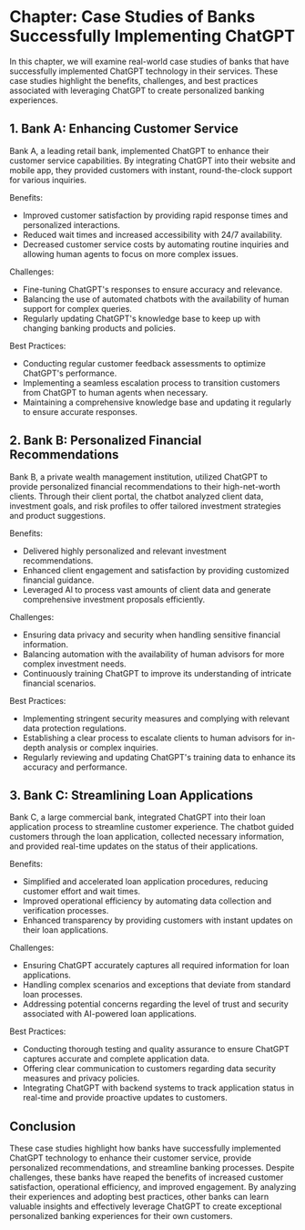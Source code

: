 Chapter: Case Studies of Banks Successfully Implementing ChatGPT
================================================================

In this chapter, we will examine real-world case studies of banks that have successfully implemented ChatGPT technology in their services. These case studies highlight the benefits, challenges, and best practices associated with leveraging ChatGPT to create personalized banking experiences.

**1. Bank A: Enhancing Customer Service**
-----------------------------------------

Bank A, a leading retail bank, implemented ChatGPT to enhance their customer service capabilities. By integrating ChatGPT into their website and mobile app, they provided customers with instant, round-the-clock support for various inquiries.

Benefits:

* Improved customer satisfaction by providing rapid response times and personalized interactions.
* Reduced wait times and increased accessibility with 24/7 availability.
* Decreased customer service costs by automating routine inquiries and allowing human agents to focus on more complex issues.

Challenges:

* Fine-tuning ChatGPT's responses to ensure accuracy and relevance.
* Balancing the use of automated chatbots with the availability of human support for complex queries.
* Regularly updating ChatGPT's knowledge base to keep up with changing banking products and policies.

Best Practices:

* Conducting regular customer feedback assessments to optimize ChatGPT's performance.
* Implementing a seamless escalation process to transition customers from ChatGPT to human agents when necessary.
* Maintaining a comprehensive knowledge base and updating it regularly to ensure accurate responses.

**2. Bank B: Personalized Financial Recommendations**
-----------------------------------------------------

Bank B, a private wealth management institution, utilized ChatGPT to provide personalized financial recommendations to their high-net-worth clients. Through their client portal, the chatbot analyzed client data, investment goals, and risk profiles to offer tailored investment strategies and product suggestions.

Benefits:

* Delivered highly personalized and relevant investment recommendations.
* Enhanced client engagement and satisfaction by providing customized financial guidance.
* Leveraged AI to process vast amounts of client data and generate comprehensive investment proposals efficiently.

Challenges:

* Ensuring data privacy and security when handling sensitive financial information.
* Balancing automation with the availability of human advisors for more complex investment needs.
* Continuously training ChatGPT to improve its understanding of intricate financial scenarios.

Best Practices:

* Implementing stringent security measures and complying with relevant data protection regulations.
* Establishing a clear process to escalate clients to human advisors for in-depth analysis or complex inquiries.
* Regularly reviewing and updating ChatGPT's training data to enhance its accuracy and performance.

**3. Bank C: Streamlining Loan Applications**
---------------------------------------------

Bank C, a large commercial bank, integrated ChatGPT into their loan application process to streamline customer experience. The chatbot guided customers through the loan application, collected necessary information, and provided real-time updates on the status of their applications.

Benefits:

* Simplified and accelerated loan application procedures, reducing customer effort and wait times.
* Improved operational efficiency by automating data collection and verification processes.
* Enhanced transparency by providing customers with instant updates on their loan applications.

Challenges:

* Ensuring ChatGPT accurately captures all required information for loan applications.
* Handling complex scenarios and exceptions that deviate from standard loan processes.
* Addressing potential concerns regarding the level of trust and security associated with AI-powered loan applications.

Best Practices:

* Conducting thorough testing and quality assurance to ensure ChatGPT captures accurate and complete application data.
* Offering clear communication to customers regarding data security measures and privacy policies.
* Integrating ChatGPT with backend systems to track application status in real-time and provide proactive updates to customers.

**Conclusion**
--------------

These case studies highlight how banks have successfully implemented ChatGPT technology to enhance their customer service, provide personalized recommendations, and streamline banking processes. Despite challenges, these banks have reaped the benefits of increased customer satisfaction, operational efficiency, and improved engagement. By analyzing their experiences and adopting best practices, other banks can learn valuable insights and effectively leverage ChatGPT to create exceptional personalized banking experiences for their own customers.

